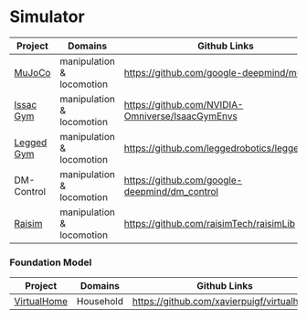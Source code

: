 # Simulator

| Project                                                    | Domains                   | Github Links                                     |
| ---------------------------------------------------------- | ------------------------- | ------------------------------------------------ |
| [MuJoCo](https://mujoco.org/)                              | manipulation & locomotion | https://github.com/google-deepmind/mujoco        |
| [Issac Gym](https://developer.nvidia.com/isaac-gym)        | manipulation & locomotion | https://github.com/NVIDIA-Omniverse/IsaacGymEnvs |
| [Legged Gym](https://leggedrobotics.github.io/legged_gym/) | manipulation & locomotion | https://github.com/leggedrobotics/legged_gym     |
| DM-Control                                                 | manipulation & locomotion | https://github.com/google-deepmind/dm_control    |
| [Raisim](https://raisim.com/)                              | manipulation & locomotion | https://github.com/raisimTech/raisimLib          |



### Foundation Model

| Project                                 | Domains   | Github Links                               |
| --------------------------------------- | --------- | ------------------------------------------ |
| [VirtualHome](http://virtual-home.org/) | Household | https://github.com/xavierpuigf/virtualhome |

